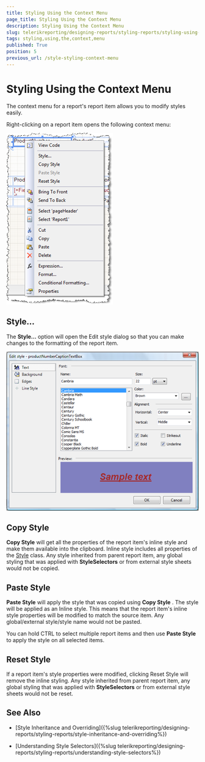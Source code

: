 ```yaml
---
title: Styling Using the Context Menu
page_title: Styling Using the Context Menu 
description: Styling Using the Context Menu
slug: telerikreporting/designing-reports/styling-reports/styling-using-the-context-menu
tags: styling,using,the,context,menu
published: True
position: 5
previous_url: /style-styling-context-menu
---
```


# Styling Using the Context Menu



The context menu for a report's report item allows you to modify styles easily.

Right-clicking on a report item opens the following context menu:

  

  ![](images/ReportContextA.png)

## Style...

The __Style...__  option will open the Edit style dialog so that you can make changes to the formatting of the report item.

  

  ![](images/ReportContextB.png)

## Copy Style

__Copy Style__  will get all the properties of the report item's inline style and make them available into the clipboard. Inline style       	includes all properties of the  [Style](/reporting/api/Telerik.Reporting.Drawing.Style)  class.       	Any style inherited from parent report item, any global styling that was applied with __StyleSelectors__  or from external style sheets would not be copied.       	

## Paste Style

__Paste Style__  will apply the style that was copied using __Copy Style__ . The style will be applied as an Inline style. This means        	that the report item's inline style properties will be modified to match the source item. Any global/external style/style name would not be pasted.       	

You can hold CTRL to select multiple report items and then use __Paste Style__  to apply the style on all selected items.

## Reset Style

If a report item's style properties were modified, clicking Reset Style will remove the inline styling. Any style inherited from parent report item,        		any global styling that was applied with __StyleSelectors__  or from external style sheets would not be reset.

## See Also


 * [Style Inheritance and Overriding]({%slug telerikreporting/designing-reports/styling-reports/style-inheritance-and-overriding%})

 * [Understanding Style Selectors]({%slug telerikreporting/designing-reports/styling-reports/understanding-style-selectors%})
